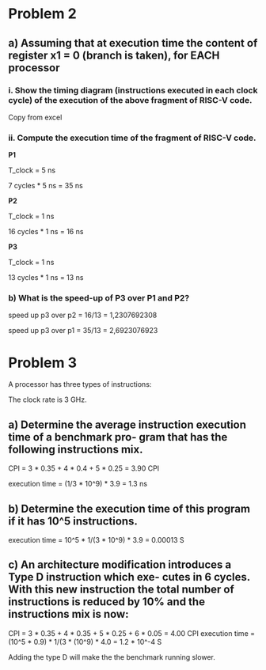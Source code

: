# Problem 2 


## a) Assuming that at execution time the content of register x1 = 0 (branch is taken), for EACH processor

### i. Show the timing diagram (instructions executed in each clock cycle) of the execution of the above fragment of RISC-V code.

Copy from excel

### ii. Compute the execution time of the fragment of RISC-V code.

**P1**

T_clock = 5 ns

7 cycles * 5 ns = 35 ns

**P2**

T_clock = 1 ns

16 cycles * 1 ns = 16 ns


**P3**

T_clock = 1 ns

13 cycles * 1 ns = 13 ns

### b) What is the speed-up of P3 over P1 and P2?

speed up p3 over p2 = 16/13 = 1,2307692308 

speed up p3 over p1 = 35/13 = 2,6923076923


# Problem 3

A processor has three types of instructions:


The clock rate is 3 GHz.

## a) Determine the average instruction execution time of a benchmark pro- gram that has the following instructions mix.

CPI = 3 * 0.35 + 4 * 0.4 + 5 * 0.25 = 3.90 CPI

execution time = (1/3 * 10^9) * 3.9 = 1.3 ns

## b) Determine the execution time of this program if it has 10^5 instructions.

execution time = 10^5 * 1/(3 * 10^9) * 3.9 = 0.00013 S

## c) An architecture modification introduces a Type D instruction which exe- cutes in 6 cycles. With this new instruction the total number of instructions is reduced by 10% and the instructions mix is now:

CPI = 3 * 0.35 + 4 * 0.35 + 5 * 0.25 + 6 * 0.05 = 4.00 CPI
execution time = (10^5 * 0.9) * 1/(3 * (10^9) * 4.0 = 1.2 * 10^-4 S

Adding the type D will make the the benchmark running slower.

